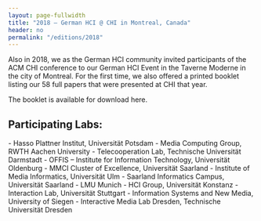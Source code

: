 ```yaml
---
layout: page-fullwidth
title: "2018 – German HCI @ CHI in Montreal, Canada"
header: no
permalink: "/editions/2018"
---
```

Also in 2018, we as the German HCI community invited participants of the ACM CHI conference to our German HCI Event in the Taverne Moderne in the city of Montreal. For the first time, we also offered a printed booklet listing our 58 full papers that were presented at CHI that year.

The booklet is available for download here.

<h2 class="head-text"> Participating Labs: </h2>
- Hasso Plattner Institut, Universität Potsdam
- Media Computing Group, RWTH Aachen University
- Telecooperation Lab, Technische Universität Darmstadt
- OFFIS – Institute for Information Technology, Universität Oldenburg
- MMCI Cluster of Excellence, Universität Saarland
- Institute of Media Informatics, Universität Ulm
- Saarland Informatics Campus, Universität Saarland
- LMU Munich
- HCI Group, Universität Konstanz
- Interaction Lab, Universität Stuttgart
- Information Systems and New Media, University of Siegen
- Interactive Media Lab Dresden, Technische Universität Dresden